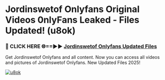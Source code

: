 # Jordinswetof Onlyfans Original Videos 0nlyFans Leaked - Files Updated! (u8ok)

<h3>🔴 CLICK HERE 🌐==►► <a href="https://best4dudes.click/HH4t6V" rel="nofollow">Jordinswetof Onlyfans Updated Files</a></h3>

Get Jordinswetof Onlyfans and all content. Now you can access all videos and pictures of Jordinswetof Onlyfans. New Updated Files 2025!

[![u8ok](https://github.com/user-attachments/assets/8c521d6e-e6e3-4a75-9320-d58ab9d79d5b)](https://best4dudes.click/HH4t6V)
